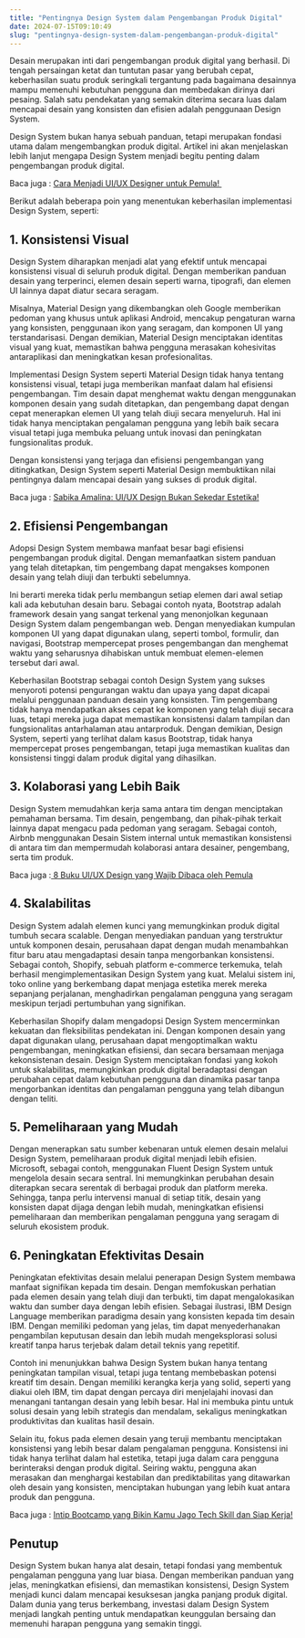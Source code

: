 ```yaml
---
title: "Pentingnya Design System dalam Pengembangan Produk Digital"
date: 2024-07-15T09:10:49
slug: "pentingnya-design-system-dalam-pengembangan-produk-digital"
---
```

Desain merupakan inti dari pengembangan produk digital yang berhasil. Di tengah persaingan ketat dan tuntutan pasar yang berubah cepat, keberhasilan suatu produk seringkali tergantung pada bagaimana desainnya mampu memenuhi kebutuhan pengguna dan membedakan dirinya dari pesaing. Salah satu pendekatan yang semakin diterima secara luas dalam mencapai desain yang konsisten dan efisien adalah penggunaan Design System.

Design System bukan hanya sebuah panduan, tetapi merupakan fondasi utama dalam mengembangkan produk digital. Artikel ini akan menjelaskan lebih lanjut mengapa Design System menjadi begitu penting dalam pengembangan produk digital.

Baca juga : [Cara Menjadi UI/UX Designer untuk Pemula! ](https://www.startupcampus.id/blog/cara-menjadi-ui-ux-designer-untuk-pemula/)

Berikut adalah beberapa poin yang menentukan keberhasilan implementasi Design System, seperti:

## 1. Konsistensi Visual

Design System diharapkan menjadi alat yang efektif untuk mencapai konsistensi visual di seluruh produk digital. Dengan memberikan panduan desain yang terperinci, elemen desain seperti warna, tipografi, dan elemen UI lainnya dapat diatur secara seragam. 

Misalnya, Material Design yang dikembangkan oleh Google memberikan pedoman yang khusus untuk aplikasi Android, mencakup pengaturan warna yang konsisten, penggunaan ikon yang seragam, dan komponen UI yang terstandarisasi. Dengan demikian, Material Design menciptakan identitas visual yang kuat, memastikan bahwa pengguna merasakan kohesivitas antaraplikasi dan meningkatkan kesan profesionalitas.

Implementasi Design System seperti Material Design tidak hanya tentang konsistensi visual, tetapi juga memberikan manfaat dalam hal efisiensi pengembangan. Tim desain dapat menghemat waktu dengan menggunakan komponen desain yang sudah ditetapkan, dan pengembang dapat dengan cepat menerapkan elemen UI yang telah diuji secara menyeluruh. Hal ini tidak hanya menciptakan pengalaman pengguna yang lebih baik secara visual tetapi juga membuka peluang untuk inovasi dan peningkatan fungsionalitas produk.

Dengan konsistensi yang terjaga dan efisiensi pengembangan yang ditingkatkan, Design System seperti Material Design membuktikan nilai pentingnya dalam mencapai desain yang sukses di produk digital.

Baca juga : [Sabika Amalina: UI/UX Design Bukan Sekedar Estetika!](https://www.startupcampus.id/blog/sabika-amalina-ui-ux-design-bukan-sekedar-estetika/)

## 2. Efisiensi Pengembangan

Adopsi Design System membawa manfaat besar bagi efisiensi pengembangan produk digital. Dengan memanfaatkan sistem panduan yang telah ditetapkan, tim pengembang dapat mengakses komponen desain yang telah diuji dan terbukti sebelumnya.

 Ini berarti mereka tidak perlu membangun setiap elemen dari awal setiap kali ada kebutuhan desain baru. Sebagai contoh nyata, Bootstrap adalah framework desain yang sangat terkenal yang menonjolkan kegunaan Design System dalam pengembangan web. Dengan menyediakan kumpulan komponen UI yang dapat digunakan ulang, seperti tombol, formulir, dan navigasi, Bootstrap mempercepat proses pengembangan dan menghemat waktu yang seharusnya dihabiskan untuk membuat elemen-elemen tersebut dari awal.

Keberhasilan Bootstrap sebagai contoh Design System yang sukses menyoroti potensi pengurangan waktu dan upaya yang dapat dicapai melalui penggunaan panduan desain yang konsisten. Tim pengembang tidak hanya mendapatkan akses cepat ke komponen yang telah diuji secara luas, tetapi mereka juga dapat memastikan konsistensi dalam tampilan dan fungsionalitas antarhalaman atau antarproduk. Dengan demikian, Design System, seperti yang terlihat dalam kasus Bootstrap, tidak hanya mempercepat proses pengembangan, tetapi juga memastikan kualitas dan konsistensi tinggi dalam produk digital yang dihasilkan.

## 3. Kolaborasi yang Lebih Baik

Design System memudahkan kerja sama antara tim dengan menciptakan pemahaman bersama. Tim desain, pengembang, dan pihak-pihak terkait lainnya dapat mengacu pada pedoman yang seragam. Sebagai contoh, Airbnb menggunakan Desain Sistem internal untuk memastikan konsistensi di antara tim dan mempermudah kolaborasi antara desainer, pengembang, serta tim produk.

Baca juga :[ 8 Buku UI/UX Design yang Wajib Dibaca oleh Pemula](https://www.startupcampus.id/blog/8-buku-ui-ux-design-yang-wajib-dibaca-oleh-pemula/)

## 4. Skalabilitas

Design System adalah elemen kunci yang memungkinkan produk digital tumbuh secara scalable. Dengan menyediakan panduan yang terstruktur untuk komponen desain, perusahaan dapat dengan mudah menambahkan fitur baru atau mengadaptasi desain tanpa mengorbankan konsistensi. Sebagai contoh, Shopify, sebuah platform e-commerce terkemuka, telah berhasil mengimplementasikan Design System yang kuat. Melalui sistem ini, toko online yang berkembang dapat menjaga estetika merek mereka sepanjang perjalanan, menghadirkan pengalaman pengguna yang seragam meskipun terjadi pertumbuhan yang signifikan.

Keberhasilan Shopify dalam mengadopsi Design System mencerminkan kekuatan dan fleksibilitas pendekatan ini. Dengan komponen desain yang dapat digunakan ulang, perusahaan dapat mengoptimalkan waktu pengembangan, meningkatkan efisiensi, dan secara bersamaan menjaga kekonsistenan desain. Design System menciptakan fondasi yang kokoh untuk skalabilitas, memungkinkan produk digital beradaptasi dengan perubahan cepat dalam kebutuhan pengguna dan dinamika pasar tanpa mengorbankan identitas dan pengalaman pengguna yang telah dibangun dengan teliti.

## 5. Pemeliharaan yang Mudah

Dengan menerapkan satu sumber kebenaran untuk elemen desain melalui Design System, pemeliharaan produk digital menjadi lebih efisien. Microsoft, sebagai contoh, menggunakan Fluent Design System untuk mengelola desain secara sentral. Ini memungkinkan perubahan desain diterapkan secara serentak di berbagai produk dan platform mereka. Sehingga, tanpa perlu intervensi manual di setiap titik, desain yang konsisten dapat dijaga dengan lebih mudah, meningkatkan efisiensi pemeliharaan dan memberikan pengalaman pengguna yang seragam di seluruh ekosistem produk.

## 6. Peningkatan Efektivitas Desain

Peningkatan efektivitas desain melalui penerapan Design System membawa manfaat signifikan kepada tim desain. Dengan memfokuskan perhatian pada elemen desain yang telah diuji dan terbukti, tim dapat mengalokasikan waktu dan sumber daya dengan lebih efisien. Sebagai ilustrasi, IBM Design Language memberikan paradigma desain yang konsisten kepada tim desain IBM. Dengan memiliki pedoman yang jelas, tim dapat menyederhanakan pengambilan keputusan desain dan lebih mudah mengeksplorasi solusi kreatif tanpa harus terjebak dalam detail teknis yang repetitif.

Contoh ini menunjukkan bahwa Design System bukan hanya tentang peningkatan tampilan visual, tetapi juga tentang membebaskan potensi kreatif tim desain. Dengan memiliki kerangka kerja yang solid, seperti yang diakui oleh IBM, tim dapat dengan percaya diri menjelajahi inovasi dan menangani tantangan desain yang lebih besar. Hal ini membuka pintu untuk solusi desain yang lebih strategis dan mendalam, sekaligus meningkatkan produktivitas dan kualitas hasil desain.

Selain itu, fokus pada elemen desain yang teruji membantu menciptakan konsistensi yang lebih besar dalam pengalaman pengguna. Konsistensi ini tidak hanya terlihat dalam hal estetika, tetapi juga dalam cara pengguna berinteraksi dengan produk digital. Seiring waktu, pengguna akan merasakan dan menghargai kestabilan dan prediktabilitas yang ditawarkan oleh desain yang konsisten, menciptakan hubungan yang lebih kuat antara produk dan pengguna.

Baca juga : [Intip Bootcamp yang Bikin Kamu Jago Tech Skill dan Siap Kerja!](https://www.startupcampus.id/blog/intip-bootcamp-yang-bikin-kamu-jago-tech-skill-dan-siap-kerja/)

## Penutup

Design System bukan hanya alat desain, tetapi fondasi yang membentuk pengalaman pengguna yang luar biasa. Dengan memberikan panduan yang jelas, meningkatkan efisiensi, dan memastikan konsistensi, Design System menjadi kunci dalam mencapai kesuksesan jangka panjang produk digital. Dalam dunia yang terus berkembang, investasi dalam Design System menjadi langkah penting untuk mendapatkan keunggulan bersaing dan memenuhi harapan pengguna yang semakin tinggi.